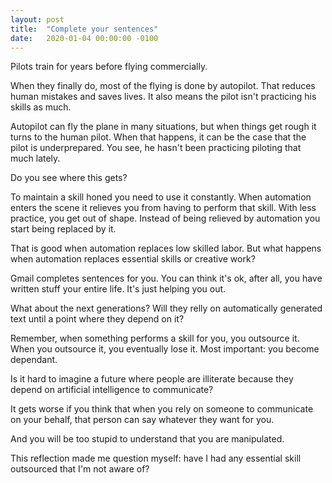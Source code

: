 ```yaml
---
layout: post
title:  "Complete your sentences"
date:   2020-01-04 00:00:00 -0100
---
```


Pilots train for years before flying commercially.

When they finally do, most of the flying is done by autopilot. That reduces human mistakes and saves lives. It also means the pilot isn't practicing his skills as much.

Autopilot can fly the plane in many situations, but when things get rough it turns to the human pilot. When that happens, it can be the case that the pilot is underprepared. You see, he hasn't been practicing piloting that much lately.

Do you see where this gets?

To maintain a skill honed you need to use it constantly. When automation enters the scene it relieves you from having to perform that skill. With less practice, you get out of shape. Instead of being relieved by automation you start being replaced by it.

That is good when automation replaces low skilled labor. But what happens when automation replaces essential skills or creative work?

Gmail completes sentences for you. You can think it's ok, after all, you have written stuff your entire life. It's just helping you out.

What about the next generations? Will they relly on automatically generated text until a point where they depend on it?

Remember, when something performs a skill for you, you outsource it. When you outsource it, you eventually lose it. Most important: you become dependant.

Is it hard to imagine a future where people are illiterate because they depend on artificial intelligence to communicate?

It gets worse if you think that when you rely on someone to communicate on your behalf, that person can say whatever they want for you.

And you will be too stupid to understand that you are manipulated.

This reflection made me question myself: have I had any essential skill outsourced that I'm not aware of?